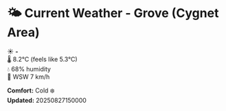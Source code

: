 # 🌤️ Current Weather - Grove (Cygnet Area)

☀️ **-**  
🌡️ 8.2°C (feels like 5.3°C)  
💧 68% humidity  
💨 WSW 7 km/h  

**Comfort:** Cold ❄️  
**Updated:** 20250827150000
